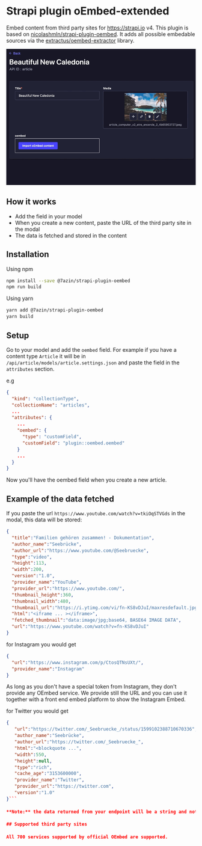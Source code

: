 # Strapi plugin oEmbed-extended

Embed content from third party sites for https://strapi.io v4. This plugin is based on [nicolashmln/strapi-plugin-oembed](https://github.com/nicolashmln/strapi-plugin-oembed). It adds all possible embedable sources via the [extractus/oembed-extractor](https://github.com/extractus/oembed-extractor) library.

![](demo.gif)

## How it works

- Add the field in your model
- When you create a new content, paste the URL of the third party site in the modal
- The data is fetched and stored in the content

## Installation

Using npm

```bash
npm install --save @7azin/strapi-plugin-oembed
npm run build
```

Using yarn

```bash
yarn add @7azin/strapi-plugin-oembed
yarn build
```

## Setup

Go to your model and add the `oembed` field. For example if you have a content type `Article` it will be in `/api/article/models/article.settings.json` and paste the field in the `attributes` section.

e.g

```json
{
  "kind": "collectionType",
  "collectionName": "articles",
  ...
  "attributes": {
    ...
    "oembed": {
      "type": "customField",
      "customField": "plugin::oembed.oembed"
    }
    ...
  }
}
```

Now you'll have the oembed field when you create a new article.

## Example of the data fetched

If you paste the url `https://www.youtube.com/watch?v=tkiOqSTVGds` in the modal, this data will be stored:

```json
{
  "title":"Familien gehören zusammen! - Dokumentation",
  "author_name":"Seebrücke",
  "author_url":"https://www.youtube.com/@Seebruecke",
  "type":"video",
  "height":113,
  "width":200,
  "version":"1.0",
  "provider_name":"YouTube",
  "provider_url":"https://www.youtube.com/",
  "thumbnail_height":360,
  "thumbnail_width":480,
  "thumbnail_url":"https://i.ytimg.com/vi/fn-KS8vDJuI/maxresdefault.jpg",
  "html":"<iframe ... ></iframe>",
  "fetched_thumbnail":"data:image/jpg;base64, BASE64 IMAGE DATA",
  "url":"https://www.youtube.com/watch?v=fn-KS8vDJuI"
}
```

for Instagram you would get 
```json
{
  "url":"https://www.instagram.com/p/CtosQTNsUXt/",
  "provider_name":"Instagram"
}
```

As long as you don't have a special token from Instagram, they don't provide 
any OEmbed service. We provide still the URL and you can use it together
with a front end embed platform to show the Instagram Embed.

for Twitter you would get
```json
{
   "url":"https://twitter.com/_Seebruecke_/status/1599102388710670336",
   "author_name":"Seebrücke",
   "author_url":"https://twitter.com/_Seebruecke_",
   "html":"<blockquote ...",
   "width":550,
   "height":null,
   "type":"rich",
   "cache_age":"3153600000",
   "provider_name":"Twitter",
   "provider_url":"https://twitter.com",
   "version":"1.0"
}```

**Note:** the data returned from your endpoint will be a string and not a JSON object. You'll just have to parse the data in your front (`JSON.parse(article.oembed)`).

## Supported third party sites

All 700 services supported by official OEmbed are supported.
